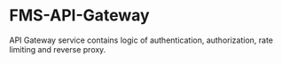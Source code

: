 # FMS-API-Gateway
API Gateway service contains logic of authentication, authorization, rate limiting and reverse proxy.
